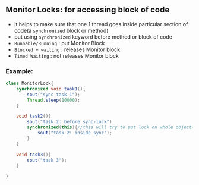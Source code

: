 ## Monitor Locks: for accessing block of code
- it helps to make sure that one 1 thread goes inside particular section of code(a `synchronized` block or method)
- put using `synchronized` keyword before method or block of code
- `Runnable/Running` : put Monitor Block
- `Blocked + waiting` : releases Monitor block
- `Timed Waiting` : not releases Monitor block
### Example:
```java
class MonitorLock{
    synchronized void task1(){
        sout("sync task 1");
        Thread.sleep(10000);
    }

    void task2(){
        sout("task 2: before sync-lock")
        synchronized(this){//this will try to put lock on whole object(this) - so if there is already a lock on some resource of this object by other thread T1 (here task1()) and then if anyother thread T2 calls task2 then it will wait for release of lock by T1 on task1 
            sout("task 2: inside sync");
        }
    }

    void task3(){
        sout("task 3");
    }

}
```
